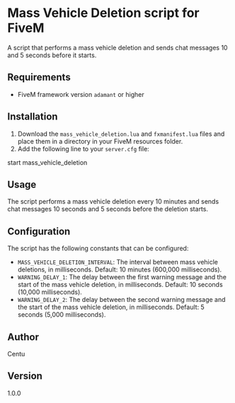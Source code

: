# Mass Vehicle Deletion script for FiveM

A script that performs a mass vehicle deletion and sends chat messages 10 and 5 seconds before it starts.

## Requirements

- FiveM framework version `adamant` or higher

## Installation

1. Download the `mass_vehicle_deletion.lua` and `fxmanifest.lua` files and place them in a directory in your FiveM resources folder.
2. Add the following line to your `server.cfg` file:

start mass_vehicle_deletion

## Usage

The script performs a mass vehicle deletion every 10 minutes and sends chat messages 10 seconds and 5 seconds before the deletion starts.

## Configuration

The script has the following constants that can be configured:

- `MASS_VEHICLE_DELETION_INTERVAL`: The interval between mass vehicle deletions, in milliseconds. Default: 10 minutes (600,000 milliseconds).
- `WARNING_DELAY_1`: The delay between the first warning message and the start of the mass vehicle deletion, in milliseconds. Default: 10 seconds (10,000 milliseconds).
- `WARNING_DELAY_2`: The delay between the second warning message and the start of the mass vehicle deletion, in milliseconds. Default: 5 seconds (5,000 milliseconds).

## Author

Centu

## Version

1.0.0
